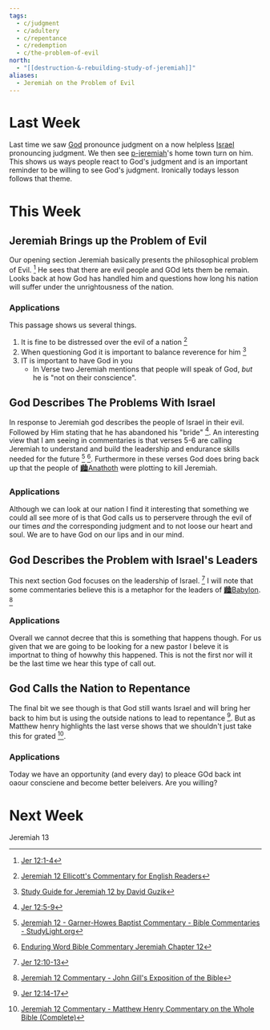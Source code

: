 ```yaml
---
tags:
  - c/judgment
  - c/adultery
  - c/repentance
  - c/redemption
  - c/the-problem-of-evil
north:
  - "[[destruction-&-rebuilding-study-of-jeremiah]]"
aliases:
  - Jeremiah on the Problem of Evil
---
```

# Last Week
Last time we saw [God](God.md) pronounce judgment on a now helpless [Israel](../p-nation-of-israel.md) pronouncing judgment. We then see [p-jeremiah](../p-jeremiah.md)'s home town turn on him. This shows us ways people react to God's judgment and is an important reminder to be willing to see God's judgment. Ironically todays lesson follows that theme.

# This Week
[^guzik]: [Study Guide for Jeremiah 12 by David Guzik](https://www.blueletterbible.org/comm/guzik_david/study-guide/jeremiah/jeremiah-12.cfm)
[^garner-howes]: [Jeremiah 12 - Garner-Howes Baptist Commentary - Bible Commentaries - StudyLight.org](https://www.studylight.org/commentaries/eng/ghb/jeremiah-12.html)
[^matthew-poole]: [Jeremiah 12 Matthew Poole's Commentary](https://biblehub.com/commentaries/poole/jeremiah/12.htm)
[^ellicott]: [Jeremiah 12 Ellicott's Commentary for English Readers](https://biblehub.com/commentaries/ellicott/jeremiah/12.htm)
[^john-gill]: [Jeremiah 12 Commentary - John Gill's Exposition of the Bible](https://www.biblestudytools.com/commentaries/gills-exposition-of-the-bible/jeremiah-12/)
[^matthew-henry]: [Jeremiah 12 Commentary - Matthew Henry Commentary on the Whole Bible (Complete)](https://www.biblestudytools.com/commentaries/matthew-henry-complete/jeremiah/12.html)
[^enduring-word]: [Enduring Word Bible Commentary Jeremiah Chapter 12](https://enduringword.com/bible-commentary/jeremiah-12/)
[^m1]: [Jer 12:1-4](Jer%2012.md)
[^m2]: [Jer 12:5-9](Jer%2012.md)
[^m3]: [Jer 12:10-13](Jer%2012.md)
[^m4]: [Jer 12:14-17](Jer%2012.md)

## Jeremiah Brings up the Problem of Evil
Our opening section Jeremiah basically presents the philosophical problem of Evil. [^m1] He sees that there are evil people and GOd lets them be remain. Looks back at how God has handled him and questions how long his nation will suffer under the unrightousness of the nation.

### Applications
This passage shows us several things.
1. It is fine to be distressed over the evil of a nation [^ellicott]
2. When questioning God it is important to balance reverence for him [^guzik]
3. IT is important to have God in you
    -  In Verse two Jeremiah mentions that people will speak of God, *but* he is "not on their conscience".

## God Describes The Problems With Israel
In response to Jeremiah god describes the people of Israel in their evil. Followed by Him stating that he has abandoned his "bride" [^m2].  An interesting view that I am seeing in commentaries is that verses 5-6 are calling Jeremiah to understand and build the leadership and endurance skills needed for the future [^garner-howes] [^enduring-word].  Furthermore in these verses God does bring back up that the people of [🏙️Anathoth](%F0%9F%8F%99%EF%B8%8FAnathoth.md) were plotting to kill Jeremiah. 

### Applications
Although we can look at our nation I find it interesting that something we could all see more of is that God calls us to perservere through the evil of our times *and* the corresponding judgment and to not loose our heart and soul. We are to have God on our lips and in our mind.

## God Describes the Problem with Israel's Leaders
This next section God focuses on the leadership of Israel. [^m3] I will note that some commentaries believe this is a metaphor for the leaders of [🏙️Babylon](%F0%9F%8F%99%EF%B8%8FBabylon.md). [^john-gill]  

### Applications
Overall we cannot decree that this is something that happens though. For us given that we are going to be looking for a new pastor I beleve it is importnat to thing of howwhy this happened. This is not the first nor will it be the last time we hear this type of call out.

## God Calls the Nation to Repentance
The final bit we see though is that God still wants Israel and will bring her back to him but is using the outside nations to lead to repentance [^m4].  But as Matthew henry highlights the last verse shows that we shouldn't just take this for grated [^matthew-henry]. 

### Applications
Today we have an opportunity (and every day) to pleace GOd back int oaour consciene and become better beleivers. Are you willing?

# Next Week
Jeremiah 13